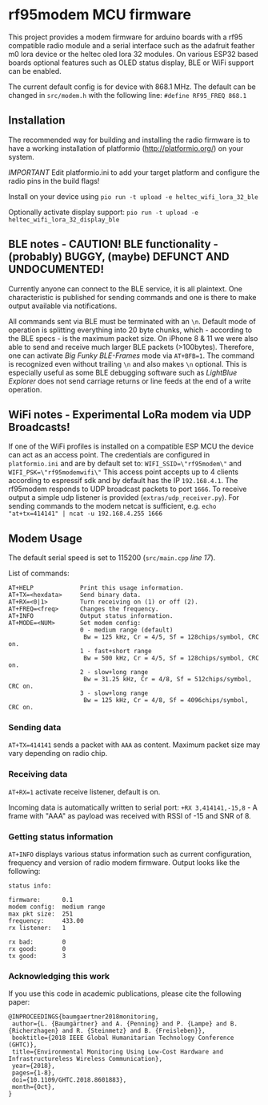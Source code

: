 # rf95modem MCU firmware
This project provides a modem firmware for arduino boards with a rf95 compatible radio module and a serial interface such as the adafruit feather m0 lora device or the heltec oled lora 32 modules. On various ESP32 based boards optional features such as OLED status display, BLE or WiFi support can be enabled.

The current default config is for device with 868.1 MHz. The default can be changed in `src/modem.h` with the following line: `#define RF95_FREQ 868.1`

## Installation 

The recommended way for building and installing the radio firmware is to have a working installation of platformio (http://platformio.org/) on your system.

*IMPORTANT* Edit platformio.ini to add your target platform and configure the radio pins in the build flags!

Install on your device using `pio run -t upload -e heltec_wifi_lora_32_ble`

Optionally activate display support: `pio run -t upload -e heltec_wifi_lora_32_display_ble`

## BLE notes - CAUTION! BLE functionality - (probably) BUGGY, (maybe) DEFUNCT AND UNDOCUMENTED!

Currently anyone can connect to the BLE service, it is all plaintext. One characteristic is published for sending commands and one is there to make output available via notifications. 

All commands sent via BLE must be terminated with an `\n`. Default mode of operation is splitting everything into 20 byte chunks, which - according to the BLE specs - is the maximum packet size. On iPhone 8 & 11 we were also able to send and receive much larger BLE packets (>100bytes). Therefore, one can activate *Big Funky BLE-Frames* mode via `AT+BFB=1`. The command is recognized even without trailing `\n` and also makes `\n` optional. This is especially useful as some BLE debugging software such as *LightBlue Explorer* does not send carriage returns or line feeds at the end of a write operation.

## WiFi notes - Experimental LoRa modem via UDP Broadcasts!

If one of the WiFi profiles is installed on a compatible ESP MCU the device can act as an access point. 
The credentials are configured in `platformio.ini` and are by default set to: `WIFI_SSID=\"rf95modem\"` and `WIFI_PSK=\"rf95modemwifi\"`
This access point accepts up to 4 clients according to espressif sdk and by default has the IP `192.168.4.1`. 
The rf95modem responds to UDP broadcast packets to port `1666`.
To receive output a simple udp listener is provided (`extras/udp_receiver.py`). 
For sending commands to the modem netcat is sufficient, e.g. `echo "at+tx=414141" | ncat -u 192.168.4.255 1666`


## Modem Usage

The default serial speed is set to 115200 (`src/main.cpp` *line 17*).

List of commands:
```
AT+HELP             Print this usage information.
AT+TX=<hexdata>     Send binary data.
AT+RX=<0|1>         Turn receiving on (1) or off (2).
AT+FREQ=<freq>      Changes the frequency.
AT+INFO             Output status information.
AT+MODE=<NUM>       Set modem config:
                    0 - medium range (default)
                     Bw = 125 kHz, Cr = 4/5, Sf = 128chips/symbol, CRC on.
                    1 - fast+short range
                     Bw = 500 kHz, Cr = 4/5, Sf = 128chips/symbol, CRC on.
                    2 - slow+long range
                     Bw = 31.25 kHz, Cr = 4/8, Sf = 512chips/symbol, CRC on.
                    3 - slow+long range
                     Bw = 125 kHz, Cr = 4/8, Sf = 4096chips/symbol, CRC on.
```

### Sending data

`AT+TX=414141` sends a packet with `AAA` as content. Maximum packet size may vary depending on radio chip. 

### Receiving data

`AT+RX=1` activate receive listener, default is on.

Incoming data is automatically written to serial port: `+RX 3,414141,-15,8` - A frame with "AAA" as payload was received with RSSI of -15 and SNR of 8.

### Getting status information

`AT+INFO` displays various status information such as current configuration, frequency and version of radio modem firmware. Output looks like the following:
```
status info:

firmware:      0.1
modem config:  medium range
max pkt size:  251
frequency:     433.00
rx listener:   1

rx bad:        0
rx good:       0
tx good:       3
```

### Acknowledging this work

If you use this code in academic publications, please cite the following paper:

```
@INPROCEEDINGS{baumgaertner2018monitoring,
 author={L. {Baumgärtner} and A. {Penning} and P. {Lampe} and B. {Richerzhagen} and R. {Steinmetz} and B. {Freisleben}},
 booktitle={2018 IEEE Global Humanitarian Technology Conference (GHTC)},
 title={Environmental Monitoring Using Low-Cost Hardware and Infrastructureless Wireless Communication},
 year={2018},
 pages={1-8},
 doi={10.1109/GHTC.2018.8601883},
 month={Oct},
}
```